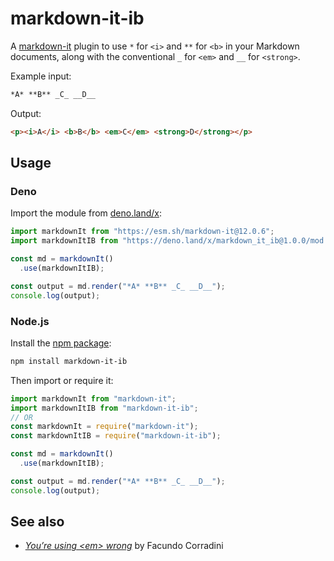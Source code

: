 # markdown-it-ib

A [markdown-it](https://github.com/markdown-it/markdown-it) plugin
to use `*` for `<i>` and `**` for `<b>` in your Markdown documents,
along with the conventional `_` for `<em>` and `__` for `<strong>`.

Example input:

```md
*A* **B** _C_ __D__
```

Output:

```html
<p><i>A</i> <b>B</b> <em>C</em> <strong>D</strong></p>
```

## Usage

### Deno

Import the module from [deno.land/x](https://deno.land/x/markdown_it_ib):

```js
import markdownIt from "https://esm.sh/markdown-it@12.0.6";
import markdownItIB from "https://deno.land/x/markdown_it_ib@1.0.0/mod.js";

const md = markdownIt()
  .use(markdownItIB);

const output = md.render("*A* **B** _C_ __D__");
console.log(output);
```

### Node.js

Install the [npm package](https://www.npmjs.com/package/markdown-it-ib):

```sh
npm install markdown-it-ib
```

Then import or require it:

```js
import markdownIt from "markdown-it";
import markdownItIB from "markdown-it-ib";
// OR
const markdownIt = require("markdown-it");
const markdownItIB = require("markdown-it-ib");

const md = markdownIt()
  .use(markdownItIB);

const output = md.render("*A* **B** _C_ __D__");
console.log(output);
```

## See also

- [*You’re using &lt;em> wrong*](https://blog.logrocket.com/youre-using-em-wrong/)
  by Facundo Corradini
